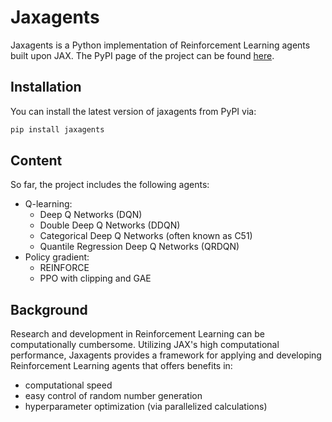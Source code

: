 # Jaxagents

Jaxagents is a Python implementation of Reinforcement Learning agents built upon JAX. The PyPI page of the project can be found [here](https://pypi.org/project/jaxagents/).

## Installation
You can install the latest version of jaxagents from PyPI via:

```sh
pip install jaxagents
```

## Content

So far, the project includes the following agents:
* Q-learning:
  * Deep Q Networks (DQN)
  * Double Deep Q Networks (DDQN) 
  * Categorical Deep Q Networks (often known as C51)
  * Quantile Regression Deep Q Networks (QRDQN) 
* Policy gradient:
  * REINFORCE
  * PPO with clipping and GAE

## Background

Research and development in Reinforcement Learning can be computationally cumbersome. Utilizing JAX's high computational performance, Jaxagents provides a framework for applying and developing Reinforcement Learning agents that offers benefits in:
* computational speed
* easy control of random number generation
* hyperparameter optimization (via parallelized calculations)

